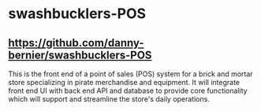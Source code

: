 # swashbucklers-POS
## https://github.com/danny-bernier/swashbucklers-POS
This is the front end of a point of sales (POS) system for a brick and mortar store specializing in pirate merchandise and equipment. It will integrate front end UI with back end API and database to provide core functionality which will support and streamline the store's daily operations.
